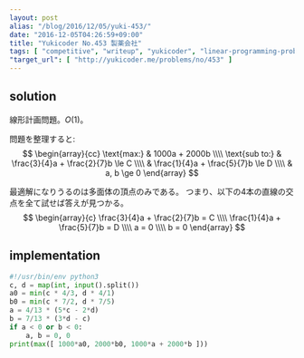 ```yaml
---
layout: post
alias: "/blog/2016/12/05/yuki-453/"
date: "2016-12-05T04:26:59+09:00"
title: "Yukicoder No.453 製薬会社"
tags: [ "competitive", "writeup", "yukicoder", "linear-programming-problem" ]
"target_url": [ "http://yukicoder.me/problems/no/453" ]
---
```


## solution

線形計画問題。$O(1)$。

問題を整理すると:
$$ \begin{array}{cc}
\text{max:} & 1000a + 2000b \\\\
\text{sub to:} & \frac{3}{4}a + \frac{2}{7}b \le C \\\\
               & \frac{1}{4}a + \frac{5}{7}b \le D \\\\
               & a, b \ge 0
\end{array} $$

最適解になりうるのは多面体の頂点のみである。
つまり、以下の$4$本の直線の交点を全て試せば答えが見つかる。
$$ \begin{array}{c}
\frac{3}{4}a + \frac{2}{7}b = C \\\\
\frac{1}{4}a + \frac{5}{7}b = D \\\\
a = 0 \\\\
b = 0
\end{array} $$

## implementation

``` python
#!/usr/bin/env python3
c, d = map(int, input().split())
a0 = min(c * 4/3, d * 4/1)
b0 = min(c * 7/2, d * 7/5)
a = 4/13 * (5*c - 2*d)
b = 7/13 * (3*d - c)
if a < 0 or b < 0:
    a, b = 0, 0
print(max([ 1000*a0, 2000*b0, 1000*a + 2000*b ]))
```
